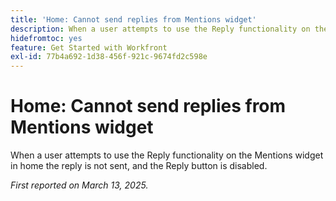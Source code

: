 ```yaml
---
title: 'Home: Cannot send replies from Mentions widget'
description: When a user attempts to use the Reply functionality on the Mentions widget in home the reply is not sent, and the Reply button is disabled.
hidefromtoc: yes
feature: Get Started with Workfront
exl-id: 77b4a692-1d38-456f-921c-9674fd2c598e
---
```

# Home: Cannot send replies from Mentions widget

When a user attempts to use the Reply functionality on the Mentions widget in home the reply is not sent, and the Reply button is disabled.

_First reported on March 13, 2025._
